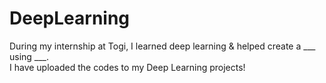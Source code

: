 # DeepLearning
During my internship at Togi, I learned deep learning & helped create a ___ using ___.  
I have uploaded the codes to my Deep Learning projects!
